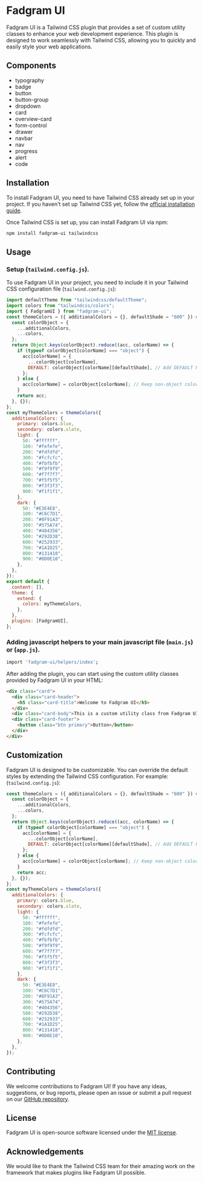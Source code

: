 # Fadgram UI

Fadgram UI is a Tailwind CSS plugin that provides a set of custom utility classes to enhance your web development experience. This plugin is designed to work seamlessly with Tailwind CSS, allowing you to quickly and easily style your web applications.

## Components

- typography
- badge
- button
- button-group
- dropdown
- card
- overview-card
- form-control
- drawer
- navbar
- nav
- progress
- alert
- code

## Installation

To install Fadgram UI, you need to have Tailwind CSS already set up in your project. If you haven't set up Tailwind CSS yet, follow the [official installation guide](https://tailwindcss.com/docs/installation).

Once Tailwind CSS is set up, you can install Fadgram UI via npm:

```bash
npm install fadgram-ui tailwindcss
```

## Usage

### Setup (`tailwind.config.js`).

To use Fadgram UI in your project, you need to include it in your Tailwind CSS configuration file (`tailwind.config.js`):

```javascript
import defaultTheme from "tailwindcss/defaultTheme";
import colors from "tailwindcss/colors";
import { FadgramUI } from "fadgram-ui";
const themeColors = ({ additionalColors = {}, defaultShade = "600" }) => {
  const colorObject = {
    ...additionalColors,
    ...colors,
  };
  return Object.keys(colorObject).reduce((acc, colorName) => {
    if (typeof colorObject[colorName] === "object") {
      acc[colorName] = {
        ...colorObject[colorName],
        DEFAULT: colorObject[colorName][defaultShade], // Add DEFAULT key
      };
    } else {
      acc[colorName] = colorObject[colorName]; // Keep non-object colors as-is
    }
    return acc;
  }, {});
};
const myThemeColors = themeColors({
  additionalColors: {
    primary: colors.blue,
    secondary: colors.slate,
    light: {
      50: "#ffffff",
      100: "#fefefe",
      200: "#fdfdfd",
      300: "#fcfcfc",
      400: "#fbfbfb",
      500: "#f9f9f9",
      600: "#f7f7f7",
      700: "#f5f5f5",
      800: "#f3f3f3",
      900: "#f1f1f1",
    },
    dark: {
      50: "#E3E4E8",
      100: "#C6C7D1",
      200: "#8F91A3",
      300: "#575A74",
      400: "#404356",
      500: "#292D38",
      600: "#252933",
      700: "#1A1D25",
      800: "#131418",
      900: "#0D0E10",
    },
  },
});
export default {
  content: [],
  theme: {
    extend: {
      colors: myThemeColors,
    },
  },
  plugins: [FadgramUI],
};
```

### Adding javascript helpers to your main javascript file (`main.js`) or (`app.js`).

```bash
import 'fadgram-ui/helpers/index';
```

After adding the plugin, you can start using the custom utility classes provided by Fadgram UI in your HTML:

```html
<div class="card">
  <div class="card-header">
    <h5 class="card-title">Welcome to Fadgram UI</h5>
  </div>
  <div class="card-body">This is a custom utility class from Fadgram UI.</div>
  <div class="card-footer">
    <button class="btn primary">Button</button>
  </div>
</div>
```

## Customization

Fadgram UI is designed to be customizable. You can override the default styles by extending the Tailwind CSS configuration. For example:
(`tailwind.config.js`):

```javascript
const themeColors = ({ additionalColors = {}, defaultShade = "600" }) => {
  const colorObject = {
    ...additionalColors,
    ...colors,
  };
  return Object.keys(colorObject).reduce((acc, colorName) => {
    if (typeof colorObject[colorName] === "object") {
      acc[colorName] = {
        ...colorObject[colorName],
        DEFAULT: colorObject[colorName][defaultShade], // Add DEFAULT key
      };
    } else {
      acc[colorName] = colorObject[colorName]; // Keep non-object colors as-is
    }
    return acc;
  }, {});
};
const myThemeColors = themeColors({
  additionalColors: {
    primary: colors.blue,
    secondary: colors.slate,
    light: {
      50: "#ffffff",
      100: "#fefefe",
      200: "#fdfdfd",
      300: "#fcfcfc",
      400: "#fbfbfb",
      500: "#f9f9f9",
      600: "#f7f7f7",
      700: "#f5f5f5",
      800: "#f3f3f3",
      900: "#f1f1f1",
    },
    dark: {
      50: "#E3E4E8",
      100: "#C6C7D1",
      200: "#8F91A3",
      300: "#575A74",
      400: "#404356",
      500: "#292D38",
      600: "#252933",
      700: "#1A1D25",
      800: "#131418",
      900: "#0D0E10",
    },
  },
});
```

## Contributing

We welcome contributions to Fadgram UI! If you have any ideas, suggestions, or bug reports, please open an issue or submit a pull request on our [GitHub repository](https://github.com/yourusername/fadgram-ui).

## License

Fadgram UI is open-source software licensed under the [MIT license](LICENSE).

## Acknowledgements

We would like to thank the Tailwind CSS team for their amazing work on the framework that makes plugins like Fadgram UI possible.

